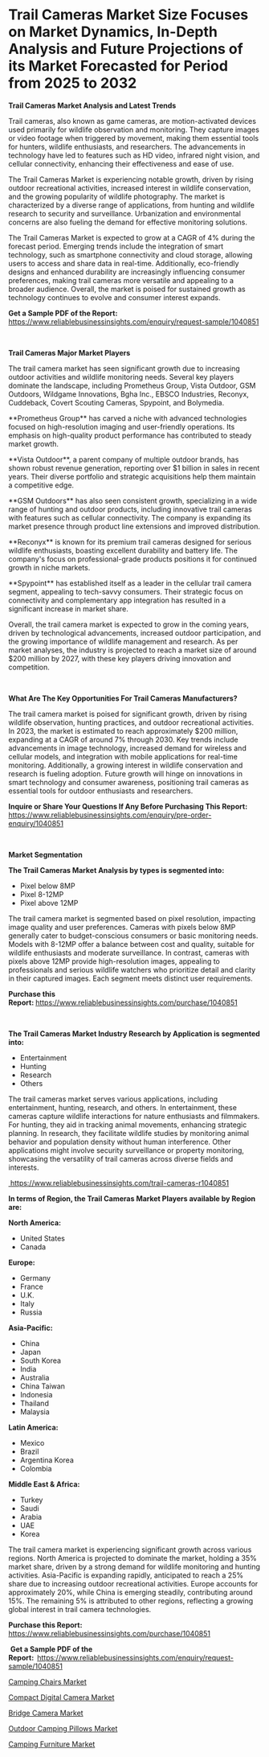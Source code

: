 <p><h1>Trail Cameras Market Size Focuses on Market Dynamics, In-Depth Analysis and Future Projections of its Market Forecasted for Period from 2025 to 2032</h1></p><p><strong>Trail Cameras Market Analysis and Latest Trends</strong></p>
<p><p>Trail cameras, also known as game cameras, are motion-activated devices used primarily for wildlife observation and monitoring. They capture images or video footage when triggered by movement, making them essential tools for hunters, wildlife enthusiasts, and researchers. The advancements in technology have led to features such as HD video, infrared night vision, and cellular connectivity, enhancing their effectiveness and ease of use.</p><p>The Trail Cameras Market is experiencing notable growth, driven by rising outdoor recreational activities, increased interest in wildlife conservation, and the growing popularity of wildlife photography. The market is characterized by a diverse range of applications, from hunting and wildlife research to security and surveillance. Urbanization and environmental concerns are also fueling the demand for effective monitoring solutions.</p><p>The Trail Cameras Market is expected to grow at a CAGR of 4% during the forecast period. Emerging trends include the integration of smart technology, such as smartphone connectivity and cloud storage, allowing users to access and share data in real-time. Additionally, eco-friendly designs and enhanced durability are increasingly influencing consumer preferences, making trail cameras more versatile and appealing to a broader audience. Overall, the market is poised for sustained growth as technology continues to evolve and consumer interest expands.</p></p>
<p><strong>Get a Sample PDF of the Report:&nbsp;</strong> <a href="https://www.reliablebusinessinsights.com/enquiry/request-sample/1040851?utm_campaign=115&utm_medium=2&utm_source=Github&utm_content=ia&utm_term=06022025&utm_id=trail-cameras">https://www.reliablebusinessinsights.com/enquiry/request-sample/1040851</a></p>
<p>&nbsp;</p>
<p><strong>Trail Cameras Major Market Players</strong></p>
<p><p>The trail camera market has seen significant growth due to increasing outdoor activities and wildlife monitoring needs. Several key players dominate the landscape, including Prometheus Group, Vista Outdoor, GSM Outdoors, Wildgame Innovations, Bgha Inc., EBSCO Industries, Reconyx, Cuddeback, Covert Scouting Cameras, Spypoint, and Bolymedia.</p><p>**Prometheus Group** has carved a niche with advanced technologies focused on high-resolution imaging and user-friendly operations. Its emphasis on high-quality product performance has contributed to steady market growth.</p><p>**Vista Outdoor**, a parent company of multiple outdoor brands, has shown robust revenue generation, reporting over $1 billion in sales in recent years. Their diverse portfolio and strategic acquisitions help them maintain a competitive edge.</p><p>**GSM Outdoors** has also seen consistent growth, specializing in a wide range of hunting and outdoor products, including innovative trail cameras with features such as cellular connectivity. The company is expanding its market presence through product line extensions and improved distribution.</p><p>**Reconyx** is known for its premium trail cameras designed for serious wildlife enthusiasts, boasting excellent durability and battery life. The company's focus on professional-grade products positions it for continued growth in niche markets.</p><p>**Spypoint** has established itself as a leader in the cellular trail camera segment, appealing to tech-savvy consumers. Their strategic focus on connectivity and complementary app integration has resulted in a significant increase in market share.</p><p>Overall, the trail camera market is expected to grow in the coming years, driven by technological advancements, increased outdoor participation, and the growing importance of wildlife management and research. As per market analyses, the industry is projected to reach a market size of around $200 million by 2027, with these key players driving innovation and competition.</p></p>
<p>&nbsp;</p>
<p><strong>What Are The Key Opportunities For Trail Cameras Manufacturers?</strong></p>
<p><p>The trail camera market is poised for significant growth, driven by rising wildlife observation, hunting practices, and outdoor recreational activities. In 2023, the market is estimated to reach approximately $200 million, expanding at a CAGR of around 7% through 2030. Key trends include advancements in image technology, increased demand for wireless and cellular models, and integration with mobile applications for real-time monitoring. Additionally, a growing interest in wildlife conservation and research is fueling adoption. Future growth will hinge on innovations in smart technology and consumer awareness, positioning trail cameras as essential tools for outdoor enthusiasts and researchers.</p></p>
<p><strong>Inquire or Share Your Questions If Any Before Purchasing This Report:</strong> <a href="https://www.reliablebusinessinsights.com/enquiry/pre-order-enquiry/1040851?utm_campaign=115&utm_medium=2&utm_source=Github&utm_content=ia&utm_term=06022025&utm_id=trail-cameras">https://www.reliablebusinessinsights.com/enquiry/pre-order-enquiry/1040851</a></p>
<p>&nbsp;</p>
<p><strong>Market Segmentation</strong></p>
<p><strong>The Trail Cameras Market Analysis by types is segmented into:</strong></p>
<p><ul><li>Pixel below 8MP</li><li>Pixel 8-12MP</li><li>Pixel above 12MP</li></ul></p>
<p><p>The trail camera market is segmented based on pixel resolution, impacting image quality and user preferences. Cameras with pixels below 8MP generally cater to budget-conscious consumers or basic monitoring needs. Models with 8-12MP offer a balance between cost and quality, suitable for wildlife enthusiasts and moderate surveillance. In contrast, cameras with pixels above 12MP provide high-resolution images, appealing to professionals and serious wildlife watchers who prioritize detail and clarity in their captured images. Each segment meets distinct user requirements.</p></p>
<p><strong>Purchase this Report:&nbsp;</strong><a href="https://www.reliablebusinessinsights.com/purchase/1040851?utm_campaign=115&utm_medium=2&utm_source=Github&utm_content=ia&utm_term=06022025&utm_id=trail-cameras">https://www.reliablebusinessinsights.com/purchase/1040851</a></p>
<p>&nbsp;</p>
<p><strong>The Trail Cameras Market Industry Research by Application is segmented into:</strong></p>
<p><ul><li>Entertainment</li><li>Hunting</li><li>Research</li><li>Others</li></ul></p>
<p><p>The trail cameras market serves various applications, including entertainment, hunting, research, and others. In entertainment, these cameras capture wildlife interactions for nature enthusiasts and filmmakers. For hunting, they aid in tracking animal movements, enhancing strategic planning. In research, they facilitate wildlife studies by monitoring animal behavior and population density without human interference. Other applications might involve security surveillance or property monitoring, showcasing the versatility of trail cameras across diverse fields and interests.</p></p>
<p><a href="https://www.reliablebusinessinsights.com/trail-cameras-r1040851?utm_campaign=115&utm_medium=2&utm_source=Github&utm_content=ia&utm_term=06022025&utm_id=trail-cameras">&nbsp;https://www.reliablebusinessinsights.com/trail-cameras-r1040851</a></p>
<p><strong>In terms of Region, the Trail Cameras Market Players available by Region are:</strong></p>
<p>
    <p> <strong> North America: </strong>
        <ul>
            <li>United States</li>
            <li>Canada</li>
        </ul>
        </p> 
    <p> <strong> Europe: </strong>
        <ul>
            <li>Germany</li>
            <li>France</li>
            <li>U.K.</li>
            <li>Italy</li>
            <li>Russia</li>
        </ul>
        </p> 
    <p> <strong> Asia-Pacific: </strong>
        <ul>
            <li>China</li>
            <li>Japan</li>
            <li>South Korea</li>
            <li>India</li>
            <li>Australia</li>
            <li>China Taiwan</li>
            <li>Indonesia</li>
            <li>Thailand</li>
            <li>Malaysia</li>
        </ul>
        </p> 
    <p> <strong> Latin America: </strong>
        <ul>
            <li>Mexico</li>
            <li>Brazil</li>
            <li>Argentina Korea</li>
            <li>Colombia</li>
        </ul>
        </p> 
    <p> <strong> Middle East & Africa: </strong>
        <ul>
            <li>Turkey</li>
            <li>Saudi</li>
            <li>Arabia</li>
            <li>UAE</li>
            <li>Korea</li>
        </ul>
    </p>
    </p>
<p><p>The trail camera market is experiencing significant growth across various regions. North America is projected to dominate the market, holding a 35% market share, driven by a strong demand for wildlife monitoring and hunting activities. Asia-Pacific is expanding rapidly, anticipated to reach a 25% share due to increasing outdoor recreational activities. Europe accounts for approximately 20%, while China is emerging steadily, contributing around 15%. The remaining 5% is attributed to other regions, reflecting a growing global interest in trail camera technologies.</p></p>
<p><strong>Purchase this Report: </strong><a href="https://www.reliablebusinessinsights.com/purchase/1040851?utm_campaign=115&utm_medium=2&utm_source=Github&utm_content=ia&utm_term=06022025&utm_id=trail-cameras">https://www.reliablebusinessinsights.com/purchase/1040851</a></p>
<p>&nbsp;<strong>Get a Sample PDF of the Report:&nbsp;&nbsp;</strong><a href="https://www.reliablebusinessinsights.com/enquiry/request-sample/1040851?utm_campaign=115&utm_medium=2&utm_source=Github&utm_content=ia&utm_term=06022025&utm_id=trail-cameras">https://www.reliablebusinessinsights.com/enquiry/request-sample/1040851</a></p>
<p><strong></strong></p>
<p><p><a href="https://github.com/salodipura00/Market-Research-Report-List-1/blob/main/camping-chairs-market.md?utm_campaign=115&utm_medium=2&utm_source=Github&utm_content=ia&utm_term=06022025&utm_id=trail-cameras">Camping Chairs Market</a></p><p><a href="https://github.com/crooneinis80/Market-Research-Report-List-1/blob/main/compact-digital-camera-market.md?utm_campaign=115&utm_medium=2&utm_source=Github&utm_content=ia&utm_term=06022025&utm_id=trail-cameras">Compact Digital Camera Market</a></p><p><a href="https://github.com/vioarapoyil/Market-Research-Report-List-1/blob/main/bridge-camera-market.md?utm_campaign=115&utm_medium=2&utm_source=Github&utm_content=ia&utm_term=06022025&utm_id=trail-cameras">Bridge Camera Market</a></p><p><a href="https://github.com/viipposahko25/Market-Research-Report-List-1/blob/main/outdoor-camping-pillows-market.md?utm_campaign=115&utm_medium=2&utm_source=Github&utm_content=ia&utm_term=06022025&utm_id=trail-cameras">Outdoor Camping Pillows Market</a></p><p><a href="https://github.com/howdlecirone/Market-Research-Report-List-1/blob/main/camping-furniture-market.md?utm_campaign=115&utm_medium=2&utm_source=Github&utm_content=ia&utm_term=06022025&utm_id=trail-cameras">Camping Furniture Market</a></p></p>